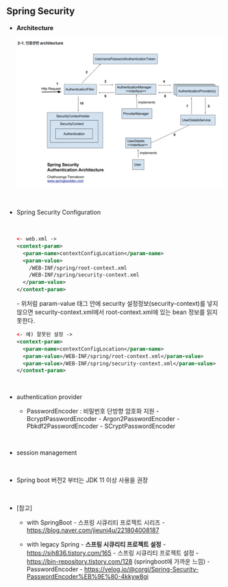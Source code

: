## Spring Security

* **Architecture**

  ![Alt text](./images/spring_security_authentication_architecture.png)

<br>

* Spring Security Configuration
  
  <br>

  ``` xml
  <- web.xml ->
  <context-param>
    <param-name>contextConfigLocation</param-name>
    <param-value>
      /WEB-INF/spring/root-context.xml
      /WEB-INF/spring/security-context.xml
    </param-value>
  </context-param>

  ```
  *-* 위처럼 param-value 태그 안에 security 설정정보(security-context)를 넣지 않으면 security-context.xml에서 root-context.xml에 있는 bean 정보를 읽지 못한다.

  ``` xml
  <- 예) 잘못된 설정 ->
  <context-param>
    <param-name>contextConfigLocation</param-name>
    <param-value>/WEB-INF/spring/root-context.xml</param-value>
    <param-value>/WEB-INF/spring/security-context.xml</param-value>
  </context-param>

  ```


<br>


* authentication provider
  
  - PasswordEncoder : 비밀번호 단방향 암호화 지원
    *-* BcryptPasswordEncoder 
    *-* Argon2PasswordEncoder 
    *-* Pbkdf2PasswordEncoder 
    *-* SCryptPasswordEncoder 

<br>

* session management
  
<br>



* Spring boot 버전2 부터는 JDK 11 이상 사용을 권장

<br>

* [참고]
  * with SpringBoot
  *-* 스프링 시큐리티 프로젝트 시리즈 - https://blog.naver.com/jieuni4u/221804008187
  
  * with legacy Spring
  *-* **스프링 시큐리티 프로젝트 설정** - https://sjh836.tistory.com/165
  *-* 스프링 시큐리티 프로젝트 설정 - https://bin-repository.tistory.com/128   (springboot에 가까운 느낌)
  *-* PasswordEncoder - https://velog.io/@corgi/Spring-Security-PasswordEncoder%EB%9E%80-4kkyw8gi
